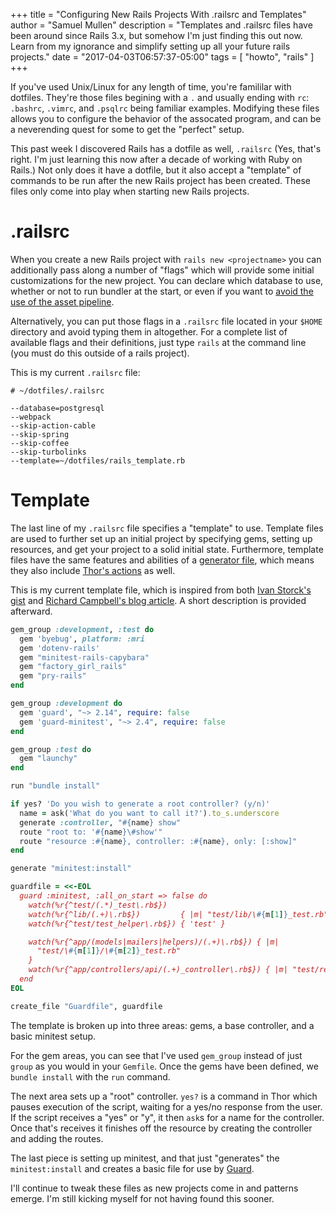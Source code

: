 +++
title = "Configuring New Rails Projects With .railsrc and Templates"
author = "Samuel Mullen"
description = "Templates and .railsrc files have been around since Rails 3.x, but somehow I'm just finding this out now. Learn from my ignorance and simplify setting up all your future rails projects."
date = "2017-04-03T06:57:37-05:00"
tags = [ "howto", "rails" ]
+++

If you've used Unix/Linux for any length of time, you're famililar with dotfiles. They're those files begining with a `.` and usually ending with `rc`: `.bashrc`, `.vimrc`, and `.psqlrc` being familiar examples. Modifying these files allows you to configure the behavior of the assocated program, and can be a neverending quest for some to get the "perfect" setup.

This past week I discovered Rails has a dotfile as well, `.railsrc` (Yes, that's right. I'm just learning this now after a decade of working with Ruby on Rails.) Not only does it have a dotfile, but it also accept a "template" of commands to be run after the new Rails project has been created. These files only come into play when starting new Rails projects.

# .railsrc

When you create a new Rails project with `rails new <projectname>` you can
additionally pass along a number of "flags" which will provide some initial
customizations for the new project. You can declare which database to use,
whether or not to run bundler at the start, or even if you want to [avoid the use of the asset pipeline](//samuelmullen.com/articles/replacing-the-rails-asset-pipeline-with-webpack-and-yarn/).

Alternatively, you can put those flags in a `.railsrc` file located in your `$HOME` directory and avoid typing them in altogether. For a complete list of available flags and their definitions, just type `rails` at the command line (you must do this outside of a rails project).

This is my current `.railsrc` file:

```unix
# ~/dotfiles/.railsrc

--database=postgresql
--webpack
--skip-action-cable
--skip-spring
--skip-coffee
--skip-turbolinks
--template=~/dotfiles/rails_template.rb
```

# Template

The last line of my `.railsrc` file specifies a "template" to use. Template files are used to further set up an initial project by specifying gems, setting up resources, and get your project to a solid initial state. Furthermore, template files have the same features and abilities of a [generator file](http://guides.rubyonrails.org/generators.html), which means they also include [Thor's actions](http://www.rubydoc.info/github/erikhuda/thor/master/Thor/Actions.html) as well.

This is my current template file, which is inspired from both [Ivan Storck's gist](https://gist.github.com/ivanoats/8480833) and [Richard Campbell's blog article](https://richonrails.com/articles/customizing-the-rails-app-generator). A short description is provided afterward.

```ruby
gem_group :development, :test do
  gem 'byebug', platform: :mri
  gem 'dotenv-rails'
  gem "minitest-rails-capybara"
  gem "factory_girl_rails"
  gem "pry-rails"
end

gem_group :development do
  gem 'guard', "~> 2.14", require: false
  gem 'guard-minitest', "~> 2.4", require: false
end

gem_group :test do
  gem "launchy"
end

run "bundle install"

if yes? 'Do you wish to generate a root controller? (y/n)'
  name = ask('What do you want to call it?').to_s.underscore
  generate :controller, "#{name} show"
  route "root to: '#{name}\#show'"
  route "resource :#{name}, controller: :#{name}, only: [:show]"
end

generate "minitest:install"

guardfile = <<-EOL
  guard :minitest, :all_on_start => false do
    watch(%r{^test/(.*)_test\.rb$})
    watch(%r{^lib/(.+)\.rb$})         { |m| "test/lib/\#{m[1]}_test.rb" }
    watch(%r{^test/test_helper\.rb$}) { 'test' }

    watch(%r{^app/(models|mailers|helpers)/(.+)\.rb$}) { |m| 
      "test/\#{m[1]}/\#{m[2]}_test.rb" 
    }
    watch(%r{^app/controllers/api/(.+)_controller\.rb$}) { |m| "test/requests/\#{m[1]}_test.rb" }
  end
EOL

create_file "Guardfile", guardfile
```

The template is broken up into three areas: gems, a base controller, and a basic minitest setup.

For the gem areas, you can see that I've used `gem_group` instead of just `group` as you would in your `Gemfile`. Once the gems have been defined, we `bundle install` with the `run` command.

The next area sets up a "root" controller. `yes?` is a command in Thor which pauses execution of the script, waiting for a yes/no response from the user. If the script receives a "yes" or "y", it then `ask`s for a name for the controller. Once that's receives it finishes off the resource by creating the controller and adding the routes.

The last piece is setting up minitest, and that just "generates" the `minitest:install` and creates a basic file for use by [Guard](https://github.com/guard/guard).

I'll continue to tweak these files as new projects come in and patterns emerge. I'm still kicking myself for not having found this sooner.
